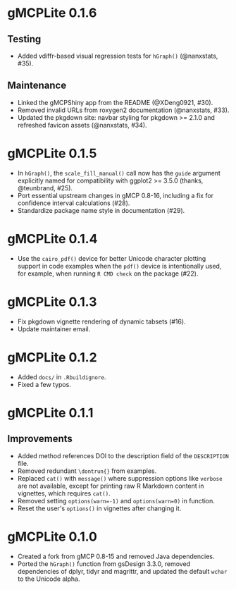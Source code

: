 # gMCPLite 0.1.6

## Testing

- Added vdiffr-based visual regression tests for `hGraph()` (@nanxstats, #35).

## Maintenance

- Linked the gMCPShiny app from the README (@XDeng0921, #30).
- Removed invalid URLs from roxygen2 documentation (@nanxstats, #33).
- Updated the pkgdown site: navbar styling for pkgdown >= 2.1.0 and refreshed
  favicon assets (@nanxstats, #34).

# gMCPLite 0.1.5

- In `hGraph()`, the `scale_fill_manual()` call now has the `guide`
  argument explicitly named for compatibility with ggplot2 >= 3.5.0
  (thanks, @teunbrand, #25).
- Port essential upstream changes in gMCP 0.8-16, including a fix for
  confidence interval calculations (#28).
- Standardize package name style in documentation (#29).

# gMCPLite 0.1.4

- Use the `cairo_pdf()` device for better Unicode character plotting support
  in code examples when the `pdf()` device is intentionally used, for example,
  when running `R CMD check` on the package (#22).

# gMCPLite 0.1.3

- Fix pkgdown vignette rendering of dynamic tabsets (#16).
- Update maintainer email.

# gMCPLite 0.1.2

- Added `docs/` in `.Rbuildignore`.
- Fixed a few typos.

# gMCPLite 0.1.1

## Improvements

- Added method references DOI to the description field of the `DESCRIPTION` file.
- Removed redundant `\dontrun{}` from examples.
- Replaced `cat()` with `message()` where suppression options like `verbose` are
  not available, except for printing raw R Markdown content in vignettes,
  which requires `cat()`.
- Removed setting `options(warn=-1)` and `options(warn=0)` in function.
- Reset the user's `options()` in vignettes after changing it.

# gMCPLite 0.1.0

- Created a fork from gMCP 0.8-15 and removed Java dependencies.
- Ported the `hGraph()` function from gsDesign 3.3.0, removed dependencies of
  dplyr, tidyr and magrittr, and updated the default `wchar` to the Unicode alpha.
